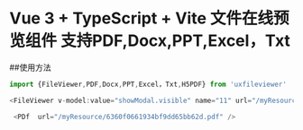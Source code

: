 <!--
 * @Descripttion: 
 * @version: 
 * @Author: houqiangxie
 * @Date: 2022-11-24 17:13:54
 * @LastEditors: houqiangxie
 * @LastEditTime: 2023-07-06 12:05:52
-->
# Vue 3 + TypeScript + Vite  文件在线预览组件 支持PDF,Docx,PPT,Excel，Txt

##使用方法
```javascript
import {FileViewer,PDF,Docx,PPT,Excel，Txt,H5PDF} from 'uxfileviewer'

<FileViewer v-model:value="showModal.visible" name="11" url="/myResource/6360f0661934bf9dd65bb62d.pdf" />

 <PDf  url="/myResource/6360f0661934bf9dd65bb62d.pdf" />
```


